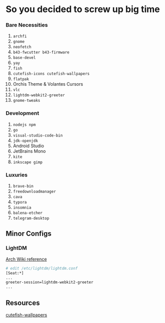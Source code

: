 # So you decided to screw up big time

### Bare Necessities

1. `archfi`
2. `gnome`
3. `neofetch`
4. `b43-fwcutter b43-firmware`
5. `base-devel`
6. `yay`
7. `fish`
8. `cutefish-icons cutefish-wallpapers`
9. `flatpak`
10. Orchis Theme & Volantes Cursors
11. `vlc`
12. `lightdm-webkit2-greeter`
13. `gnome-tweaks`

    

### Development

1. `nodejs npm`
2. `go`
3. `visual-studio-code-bin`
4. `jdk-openjdk`
5. Android Studio
6. JetBrains Mono
7. `kite`
8. `inkscape gimp`

       



### Luxuries

1. `brave-bin`
2. `freedownloadmanager`
3. `cava`
4. `typora`
5. `insomnia`
6. `balena-etcher`
7. `telegram-desktop`





## Minor Configs

### LightDM

[Arch Wiki reference](https://wiki.archlinux.org/title/LightDM)

```sh
# edit /etc/lightdm/lightdm.conf
[Seat:*]
...
greeter-session=lightdm-webkit2-greeter
...
```

## Resources
[cutefish-wallpapers](https://github.com/cutefishos/wallpapers)
